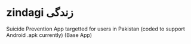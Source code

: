 # zindagi زندگی
 Suicide Prevention App targetted for users in Pakistan
(coded to support Android .apk currently)
(Base App)
